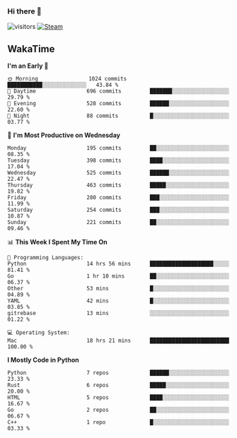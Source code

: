 ### Hi there 👋

![visitors](https://visitor-badge.glitch.me/badge?page_id=zhourunlai)
[![Steam](https://img.shields.io/badge/dynamic/json?url=https%3A%2F%2Fapi.swo.moe%2Fstats%2Fsteamgames%2F76561198285156854&query=count&color=0b1a37&label=Steam&labelColor=134375&logo=steam&suffix=+games&cacheSeconds=3600)](http://steamcommunity.com/profiles/76561198285156854)

## WakaTime
<!--START_SECTION:waka-->
**I'm an Early 🐤** 

```text
🌞 Morning                1024 commits        ███████████░░░░░░░░░░░░░░   43.84 % 
🌆 Daytime                696 commits         ███████░░░░░░░░░░░░░░░░░░   29.79 % 
🌃 Evening                528 commits         ██████░░░░░░░░░░░░░░░░░░░   22.60 % 
🌙 Night                  88 commits          █░░░░░░░░░░░░░░░░░░░░░░░░   03.77 % 
```
📅 **I'm Most Productive on Wednesday** 

```text
Monday                   195 commits         ██░░░░░░░░░░░░░░░░░░░░░░░   08.35 % 
Tuesday                  398 commits         ████░░░░░░░░░░░░░░░░░░░░░   17.04 % 
Wednesday                525 commits         ██████░░░░░░░░░░░░░░░░░░░   22.47 % 
Thursday                 463 commits         █████░░░░░░░░░░░░░░░░░░░░   19.82 % 
Friday                   280 commits         ███░░░░░░░░░░░░░░░░░░░░░░   11.99 % 
Saturday                 254 commits         ███░░░░░░░░░░░░░░░░░░░░░░   10.87 % 
Sunday                   221 commits         ██░░░░░░░░░░░░░░░░░░░░░░░   09.46 % 
```


📊 **This Week I Spent My Time On** 

```text
💬 Programming Languages: 
Python                   14 hrs 56 mins      ████████████████████░░░░░   81.41 % 
Go                       1 hr 10 mins        ██░░░░░░░░░░░░░░░░░░░░░░░   06.37 % 
Other                    53 mins             █░░░░░░░░░░░░░░░░░░░░░░░░   04.89 % 
YAML                     42 mins             █░░░░░░░░░░░░░░░░░░░░░░░░   03.85 % 
gitrebase                13 mins             ░░░░░░░░░░░░░░░░░░░░░░░░░   01.22 % 

💻 Operating System: 
Mac                      18 hrs 21 mins      █████████████████████████   100.00 % 
```

**I Mostly Code in Python** 

```text
Python                   7 repos             ██████░░░░░░░░░░░░░░░░░░░   23.33 % 
Rust                     6 repos             █████░░░░░░░░░░░░░░░░░░░░   20.00 % 
HTML                     5 repos             ████░░░░░░░░░░░░░░░░░░░░░   16.67 % 
Go                       2 repos             ██░░░░░░░░░░░░░░░░░░░░░░░   06.67 % 
C++                      1 repo              █░░░░░░░░░░░░░░░░░░░░░░░░   03.33 % 
```




<!--END_SECTION:waka-->
